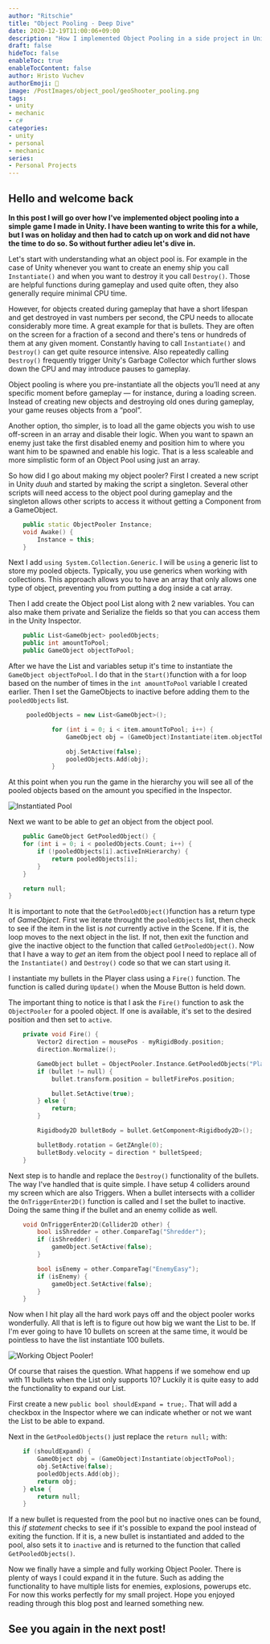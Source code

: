 ```yaml
---
author: "Ritschie"
title: "Object Pooling - Deep Dive"
date: 2020-12-19T11:00:06+09:00
description: "How I implemented Object Pooling in a side project in Unity"
draft: false
hideToc: false
enableToc: true
enableTocContent: false
author: Hristo Vuchev
authorEmoji: 👻
image: /PostImages/object_pool/geoShooter_pooling.png
tags: 
- unity
- mechanic
- c#
categories:
- unity
- personal
- mechanic
series:
- Personal Projects
---
```


## **Hello and welcome back**

**In this post I will go over how I've implemented object pooling into a simple game I made in Unity. I have been wanting to write this for a while, but I was on holiday and then had to catch up on work and did not have the time to do so. So without further adieu let's dive in.**

Let's start with understanding what an object pool is. For example in the case of Unity whenever you want to create an enemy ship you call ```Instantiate()``` and when you want to destroy it you call ```Destroy()```. Those are helpful functions during gameplay and used quite often, they also generally require minimal CPU time. 

However, for objects created during gameplay that have a short lifespan and get destroyed in vast numbers per second, the CPU needs to allocate considerably more time. A great example for that is bullets. They are often on the screen for a fraction of a second and there's tens or hundreds of them at any given moment. Constantly having to call ```Instantiate()``` and ```Destroy()``` can get quite resource intensive. Also repeatedly calling ```Destroy()``` frequently trigger Unity's Garbage Collector which further slows down the CPU and may introduce pauses to gameplay. 

Object pooling is where you pre-instantiate all the objects you’ll need at any specific moment before gameplay — for instance, during a loading screen. Instead of creating new objects and destroying old ones during gameplay, your game reuses objects from a “pool”.

Another option, tho simpler, is to load all the game objects you wish to use off-screen in an array and disable their logic. When you want to spawn an enemy just take the first disabled enemy and position him to where you want him to be spawned and enable his logic. That is a less scaleable and more simplistic form of an Object Pool using just an array.

So how did I go about making my object pooler? First I created a new script in Unity *duuh* and started by making the script a singleton. Several other scripts will need access to the object pool during gameplay and the singleton allows other scripts to access it without getting a Component from a GameObject.

```c++
    public static ObjectPooler Instance;
    void Awake() {
        Instance = this;
    }
```

Next I add ```using System.Collection.Generic```. I will be ```using``` a generic list to store my pooled objects. Typically, you use generics when working with collections. This approach allows you to have an array that only allows one type of object, preventing you from putting a dog inside a cat array.

Then I add create the Object pool List along with 2 new variables. You can also make them private and Serialize the fields so that you can access them in the Unity Inspector.
```c++
    public List<GameObject> pooledObjects;
    public int amountToPool;
    public GameObject objectToPool;
```

After we have the List and variables setup it's time to instantiate the ```GameObject objectToPool```. I do that in the ```Start()```function with a for loop based on the number of times in the ```int amountToPool``` variable I created earlier. Then I set the GameObjects to inactive before adding them to the ```pooledObjects``` list.

```c++
     pooledObjects = new List<GameObject>();

            for (int i = 0; i < item.amountToPool; i++) {
                GameObject obj = (GameObject)Instantiate(item.objectToPool);

                obj.SetActive(false);
                pooledObjects.Add(obj);
            }
```

At this point when you run the game in the hierarchy you will see all of the pooled objects based on the amount you specified in the Inspector.

![Instantiated Pool](/PostImages/object_pool/instantiatedPool.png)

Next we want to be able to *get* an object from the object pool.

```c++
    public GameObject GetPooledObject() {
    for (int i = 0; i < pooledObjects.Count; i++) {
        if (!pooledObjects[i].activeInHierarchy) {
            return pooledObjects[i];
        }
    }

    return null;
}
```

It is important to note that the ```GetPooledObject()```function has a return type of *GameObject*. First we iterate throught the ```pooledObjects``` list, then check to see if the item in the list is *not* currently active in the Scene. If it is, the loop moves to the next object in the list. If not, then exit the function and give the inactive object to the function that called ```GetPooledObject()```. Now that I have a way to *get* an item from the object pool I need to replace all of the ```Instantiate()``` and ```Destroy()``` code so that we can start using it.

I instantiate my bullets in the Player class using a ```Fire()``` function. The function is called during ```Update()``` when the Mouse Button is held down.

The important thing to notice is that I ask the ```Fire()``` function to ask the ```ObjectPooler``` for a pooled object. If one is available, it's set to the desired position and then set to ```active```.

```c++
    private void Fire() {
        Vector2 direction = mousePos - myRigidBody.position;
        direction.Normalize();

        GameObject bullet = ObjectPooler.Instance.GetPooledObjects("PlayerBullet");
        if (bullet != null) {
            bullet.transform.position = bulletFirePos.position;

            bullet.SetActive(true);
        } else {
            return;
        }

        Rigidbody2D bulletBody = bullet.GetComponent<Rigidbody2D>();

        bulletBody.rotation = GetZAngle(0);
        bulletBody.velocity = direction * bulletSpeed;
    }
```

Next step is to handle and replace the ```Destroy()``` functionality of the bullets. The way I've handled that is quite simple. I have setup 4 colliders around my screen which are also Triggers. When a bullet intersects with a collider the ```OnTriggerEnter2D()``` function is called and I set the bullet to inactive. Doing the same thing if the bullet and an enemy collide as well.

```c++
    void OnTriggerEnter2D(Collider2D other) {
        bool isShredder = other.CompareTag("Shredder");
        if (isShredder) {
            gameObject.SetActive(false);
        }

        bool isEnemy = other.CompareTag("EnemyEasy");
        if (isEnemy) {
            gameObject.SetActive(false);
        }
    }
```

Now when I hit play all the hard work pays off and the object pooler works wonderfully. All that is left is to figure out how big we want the List to be. If I'm ever going to have 10 bullets on screen at the same time, it would be pointless to have the list instantiate 100 bullets. 

![Working Object Pooler!](/PostImages/object_pool/ActivePoolpng.png)

Of course that raises the question. What happens if we somehow end up with 11 bullets when the List only supports 10? Luckily it is quite easy to add the functionality to expand our List.

First create a new ```public bool shouldExpand = true;```. That will add a checkbox in the Inspector where we can indicate whether or not we want the List to be able to expand.

Next in the ```GetPooledObjects()``` just replace the ```return null;``` with:

```c++
    if (shouldExpand) {
        GameObject obj = (GameObject)Instantiate(objectToPool);
        obj.SetActive(false);
        pooledObjects.Add(obj);
        return obj;
    } else {
        return null;
    }
```

If a new bullet is requested from the pool but no inactive ones can be found, this *if statement* checks to see if it's possible to expand the pool instead of exiting the function. If it is, a new bullet is instantiated and added to the pool, also sets it to ```inactive``` and is returned to the function that called ```GetPooledObjects()```.

Now we finally have a simple and fully working Object Pooler. There is plenty of ways I could expand it in the future. Such as adding the functionality to have multiple lists for enemies, explosions, powerups etc. For now this works perfectly for my small project. Hope you enjoyed reading through this blog post and learned something new.

## **See you again in the next post!**